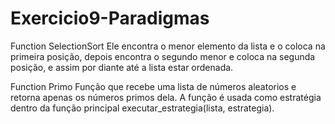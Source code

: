 # Exercicio9-Paradigmas

Function SelectionSort
Ele encontra o menor elemento da lista e o coloca na primeira posição, depois encontra o segundo menor e coloca na segunda posição, 
e assim por diante até a lista estar ordenada.

Function Primo
Função que recebe uma lista de números aleatorios e retorna apenas os números primos dela. A função é usada como estratégia dentro da função principal executar_estrategia(lista, estrategia).
